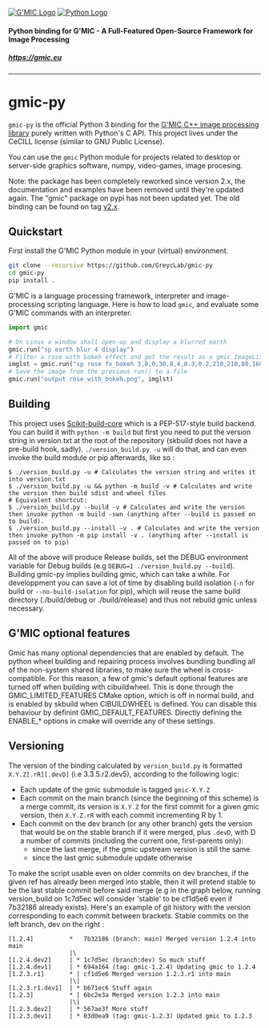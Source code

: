 [![G'MIC Logo](https://gmic.eu/img/logo4.jpg)](https://gmic.eu)
[![Python Logo](https://www.python.org/static/community_logos/python-logo-master-v3-TM-flattened.png)](https://www.python.org)

####                                                                         

#### Python binding for G'MIC - A Full-Featured Open-Source Framework for Image Processing

##### https://gmic.eu

---------------------------

# gmic-py

`gmic-py` is the official Python 3 binding for the [G'MIC C++ image processing library](https://gmic.eu) purely written
with Python's C API. This project lives under the CeCILL license (similar to GNU Public License).

You can use the `gmic` Python module for projects related to desktop or server-side graphics software, numpy,
video-games, image procesing.

Note: the package has been completely reworked since version 2.x, the documentation and examples have been removed until
they're updated again. The "gmic" package on pypi has not been updated yet. The old binding can be found on
tag [v2.x](https://github.com/GreycLab/gmic-py/releases/tag/v2.x).

## Quickstart

First install the G'MIC Python module in your (virtual) environment.

```sh
git clone --recursive https://github.com/GreycLab/gmic-py
cd gmic-py
pip install .
```

G'MIC is a language processing framework, interpreter and image-processing scripting language. Here is how to load
`gmic`, and evaluate some G'MIC commands with an interpreter.

```python
import gmic

# On Linux a window shall open-up and display a blurred earth
gmic.run("sp earth blur 4 display")
# Filter a rose with bokeh effect and get the result as a gmic.ImageList
imglst = gmic.run("sp rose fx_bokeh 3,8,0,30,8,4,0.3,0.2,210,210,80,160,0.7,30,20,20,1,2,170,130,20,110,0.15,0")
# Save the image from the previous run() to a file
gmic.run("output rose_with_bokeh.png", imglst)
```

## Building

This project uses [Scikit-build-core](https://scikit-build-core.readthedocs.io/) which is a PEP-517-style build backend.
You can build it with `python -m build` but first you need to put the version string in version.txt at the root of the
repository (skbuild does not have a pre-build hook, sadly).
`./version_build.py -u` will do that, and can even invoke the build module or pip afterwards, like so :

```shell
$ ./version_build.py -u # Calculates the version string and writes it into version.txt
$ ./version_build.py -u && python -m build -v # Calculates and write the version then build sdist and wheel files
# Equivalent shortcut: 
$ ./version_build.py --build -v # Calculates and write the version then invoke python -m build -swn (anything after --build is passed on to build).
$ ./version_build.py --install -v . # Calculates and write the version then invoke python -m pip install -v . (anything after --install is passed on to pip)
```

All of the above will produce Release builds, set the DEBUG environment variable for Debug builds (e.g
`DEBUG=1 ./version_build.py --build`). Building gmic-py implies building gmic, which can take a while. For developpment
you can save a lot of time by disabling build isolation (`-n` for build or `--no-build-isolation` for pip), which will
reuse the same build directory (./build/debug or ./build/release) and thus not rebuild gmic unless necessary.

## G'MIC optional features

Gmic has many optional dependencies that are enabled by default. The python wheel building and repairing process
involves bundling bundling all of the non-system shared libraries, to make sure the wheel is cross-compatible. For this
reason, a few of gmic's default optional features are turned off when building with cibuildwheel. This is done through
the GMIC_LIMITED_FEATURES CMake option, which is off in normal build, and is enabled by skbuild when CIBUILDWHEEL is
defined. You can disable this behaviour by definint GMIC_DEFAULT_FEATURES. Directly defining the ENABLE_\* options in
cmake will override any of these settings.

## Versioning

The version of the binding calculated by `version_build.py` is formatted `X.Y.Z[.rR][.devD]` (i.e 3.3.5.r2.dev5),
according to the following logic:

* Each update of the gmic submodule is tagged `gmic-X.Y.Z`
* Each commit on the main branch (since the beginning of this scheme) is a merge commit, its version is `X.Y.Z` for the
  first commit for a given gmic version, then `X.Y.Z.rR` with each commit incrementing R by 1.
* Each commit on the dev branch (or any other branch) gets the version that would be on the stable branch if it were
  merged, plus `.devD`, with D a number of commits (including the current one, first-parents only):
    * since the last merge, if the gmic upstream version is still the same
    * since the last gmic submodule update otherwise

To make the script usable even on older commits on dev branches, if the given ref has already been
merged into stable, then it will pretend stable to be the last stable commit before said merge
(e.g in the graph below, running version_build on 1c7d5ec will consider 'stable' to be cf1d5e6 even if 7b32186 already
exists).
Here's an example of git history with the version corresponding to each commit between brackets. Stable commits on the
left branch, dev on the right :

```
[1.2.4]          *   7b32186 (branch: main) Merged version 1.2.4 into main
                 |\
[1.2.4.dev2]     | * 1c7d5ec (branch:dev) So much stuff
[1.2.4.dev1]     | * 694a164 (tag: gmic-1.2.4) Updating gmic to 1.2.4
[1.2.3.r1]       * | cf1d5e6 Merged version 1.2.3.r1 into main
                 |\|
[1.2.3.r1.dev1]  | * b671ec6 Stuff again
[1.2.3]          * | 6bc2e3a Merged version 1.2.3 into main
                 |\|
[1.2.3.dev2]     | * 567ae3f More stuff
[1.2.3.dev1]     | * 03d0ea9 (tag: gmic-1.2.3) Updated gmic to 1.2.3
```